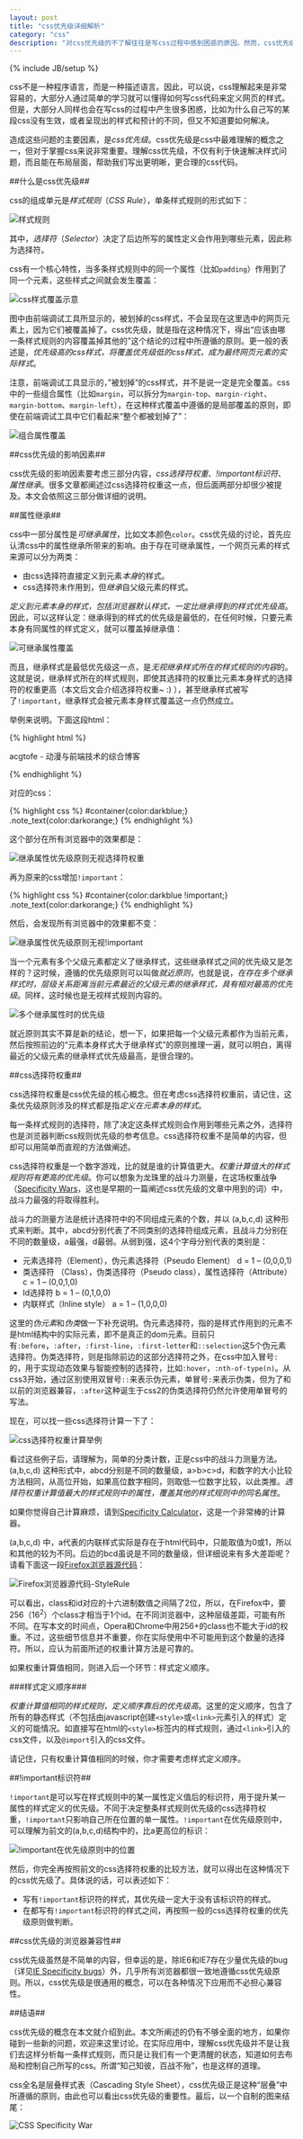 ```yaml
---
layout: post
title: "css优先级详细解析"
category: "css"
description: "对css优先级的不了解往往是写css过程中感到困惑的原因。然而，css优先级并不是简单的概念，本文将在这里详细阐述css优先级。理解css优先级可以帮助你对css做更明确，更合理的布局和控制。"
---
```

{% include JB/setup %}

css不是一种程序语言，而是一种描述语言。因此，可以说，css理解起来是非常容易的，大部分人通过简单的学习就可以懂得如何写css代码来定义网页的样式。但是，大部分人同样也会在写css的过程中产生很多困惑，比如为什么自己写的某段css没有生效，或者呈现出的样式和预计的不同，但又不知道要如何解决。

造成这些问题的主要因素，是*css优先级*。css优先级是css中最难理解的概念之一，但对于掌握css来说非常重要。理解css优先级，不仅有利于快速解决样式问题，而且能在布局层面，帮助我们写出更明晰，更合理的css代码。

##什么是css优先级##

css的组成单元是*样式规则*（*CSS Rule*），单条样式规则的形式如下：

![样式规则][img_css_rule_explain]

其中，*选择符*（*Selector*）决定了后边所写的属性定义会作用到哪些元素，因此称为选择符。

css有一个核心特性，当多条样式规则中的同一个属性（比如`padding`）作用到了同一个元素，这些样式之间就会发生覆盖：

![css样式覆盖示意][img_undoing_style_example]

图中由前端调试工具所显示的，被划掉的css样式，不会呈现在这里选中的网页元素上，因为它们被覆盖掉了。css优先级，就是指在这种情况下，得出“应该由哪一条样式规则的内容覆盖掉其他的”这个结论的过程中所遵循的原则。更一般的表述是，*优先级高的css样式，将覆盖优先级低的css样式，成为最终网页元素的实际样式*。

注意，前端调试工具显示的，”被划掉“的css样式，并不是说一定是完全覆盖。css中的一些组合属性（比如`margin`，可以拆分为`margin-top`、`margin-right`、`margin-bottom`、`margin-left`），在这种样式覆盖中遵循的是局部覆盖的原则，即使在前端调试工具中它们看起来“整个都被划掉了”：

![组合属性覆盖][img_rollup_property_overwrite]

##css优先级的影响因素##

css优先级的影响因素要考虑三部分内容，*css选择符权重*、*!important标识符*、*属性继承*。很多文章都阐述过css选择符权重这一点，但后面两部分却很少被提及。本文会依照这三部分做详细的说明。

##属性继承##

css中一部分属性是*可继承属性*，比如文本颜色`color`。css优先级的讨论，首先应认清css中的属性继承所带来的影响。由于存在可继承属性，一个网页元素的样式来源可以分为两类：

* 由css选择符直接定义到元素*本身*的样式。
* css选择符未作用到，但*继承*自父级元素的样式。

*定义到元素本身的样式，包括浏览器默认样式，一定比继承得到的样式优先级高*。因此，可以这样认定：继承得到的样式的优先级是最低的，在任何时候，只要元素本身有同属性的样式定义，就可以覆盖掉继承值：

![可继承属性覆盖][img_inherit_property_overwrite]

而且，继承样式是最低优先级这一点，是*无视继承样式所在的样式规则的内容*的。这就是说，继承样式所在的样式规则，即使其选择符的权重比元素本身样式的选择符的权重更高（本文后文会介绍选择符权重~ :) ），甚至继承样式被写了`!important`，继承样式会被元素本身样式覆盖这一点仍然成立。

举例来说明。下面这段html：

{% highlight html %}
<div id="container">
    <p class="note_text">acgtofe - 动漫与前端技术的综合博客</p>
</div>
{% endhighlight %}

对应的css：

{% highlight css %}
#container{color:darkblue;}
.note_text{color:darkorange;}
{% endhighlight %}

这个部分在所有浏览器中的效果都是：

![继承属性优先级原则无视选择符权重][img_inherit_regardless_of_selector_specificity]

再为原来的css增加`!important`：

{% highlight css %}
#container{color:darkblue !important;}
.note_text{color:darkorange;}
{% endhighlight %}

然后，会发现所有浏览器中的效果都不变：

![继承属性优先级原则无视!important][img_inherit_regardless_of_important]

当一个元素有多个父级元素都定义了继承样式，这些继承样式之间的优先级又是怎样的？这时候，遵循的优先级原则可以叫做*就近原则*，也就是说，*在存在多个继承样式时，层级关系距离当前元素最近的父级元素的继承样式，具有相对最高的优先级*。同样，这时候也是无视样式规则内容的。

![多个继承属性时的优先级][img_multiple_inherit]

就近原则其实不算是新的结论，想一下，如果把每一个父级元素都作为当前元素，然后按照前边的“元素本身样式大于继承样式”的原则推理一遍，就可以明白，离得最近的父级元素的继承样式优先级最高，是很合理的。

##css选择符权重##

css选择符权重是css优先级的核心概念。但在考虑css选择符权重前，请记住，这条优先级原则涉及的样式都是指*定义在元素本身的样式*。

每一条样式规则的选择符，除了决定这条样式规则会作用到哪些元素之外，选择符也是浏览器判断css规则优先级的参考信息。css选择符权重不是简单的内容，但却可以用简单而直观的方法做阐述。

css选择符权重是一个数字游戏，比的就是谁的计算值更大。*权重计算值大的样式规则将有更高的优先级*。你可以想象为龙珠里的战斗力测量，在这场权重战争（[Specificity Wars][]，这也是早期的一篇阐述css优先级的文章中用到的词）中，战斗力最强的将取得胜利。

战斗力的测量方法是统计选择符中的不同组成元素的个数，并以 (a,b,c,d) 这种形式来判断。其中，abcd分别代表了不同类别的选择符组成元素，且战斗力分别在不同的数量级，a最强，d最弱。从弱到强，这4个字母分别代表的类别是：

* 元素选择符（Element），伪元素选择符（Pseudo Element） d = 1 – (0,0,0,1)
* 类选择符 （Class），伪类选择符（Pseudo class），属性选择符（Attribute） c = 1 – (0,0,1,0)
* Id选择符 b = 1 – (0,1,0,0)
* 内联样式（Inline style） a = 1 – (1,0,0,0)

这里的*伪元素*和*伪类*做一下补充说明。伪元素选择符，指的是样式作用到的元素不是html结构中的实际元素，即不是真正的dom元素。目前只有`:before`，`:after`，`:first-line`，`:first-letter`和`::selection`这5个伪元素选择符。伪类选择符，则是指除前边的这部分选择符之外，在css中加入冒号`:`的，用于实现动态效果与智能控制的选择符，比如`:hover`，`:nth-of-type(n)`。从css3开始，通过区别使用双冒号`::`来表示伪元素，单冒号`:`来表示伪类，但为了和以前的浏览器兼容，`:after`这种诞生于css2的伪类选择符仍然允许使用单冒号的写法。

现在，可以找一些css选择符计算一下了：

![css选择符权重计算举例][img_specificity_calculate_example]

看过这些例子后，请理解为，简单的分类计数，正是css中的战斗力测量方法。(a,b,c,d) 这种形式中，abcd分别是不同的数量级，a>b>c>d，和数字的大小比较方法相同，从高位开始，如果高位数字相同，则取低一位数字比较，以此类推。*选择符权重计算值最大的样式规则中的属性，覆盖其他的样式规则中的同名属性*。

如果你觉得自己计算麻烦，请到[Specificity Calculator][]，这是一个非常棒的计算器。

(a,b,c,d) 中，a代表的内联样式实际是存在于html代码中，只能取值为0或1，所以和其他的较为不同。后边的bcd虽说是不同的数量级，但详细说来有多大差距呢？请看下面这一段[Firefox浏览器源代码][]：

![Firefox浏览器源代码-StyleRule][img_firefox_css_selector_source]

可以看出，class和id对应的十六进制数值之间隔了2位，所以，在Firefox中，要256（16<sup>2</sup>）个class才相当于1个id。在不同浏览器中，这种层级差距，可能有所不同。在写本文的时间点，Opera和Chrome中用256+的class也不能大于id的权重。不过，这些细节信息并不重要，你在实际使用中不可能用到这个数量的选择符。所以，应认为前面所述的权重计算方法是可靠的。

如果权重计算值相同，则进入后一个环节：样式定义顺序。

###样式定义顺序###

*权重计算值相同的样式规则，定义顺序靠后的优先级高*。这里的定义顺序，包含了所有的静态样式（不包括由javascript创建`<style>`或`<link>`元素引入的样式）定义的可能情况。如直接写在html的`<style>`标签内的样式规则，通过`<link>`引入的css文件，以及`@import`引入的css文件。

请记住，只有权重计算值相同的时候，你才需要考虑样式定义顺序。

##!important标识符##

`!important`是可以写在样式规则中的某一属性定义值后的标识符，用于提升某一属性的样式定义的优先级。不同于决定整条样式规则优先级的css选择符权重，`!important`只影响自己所在位置的单一属性。`!important`在优先级原则中，可以理解为前文的(a,b,c,d)结构中的，比a更高位的标识：

![!important在优先级原则中的位置][img_position_of_css_important]

然后，你完全再按照前文的css选择符权重的比较方法，就可以得出在这种情况下的css优先级了。具体说的话，可以表述如下：

* 写有`!important`标识符的样式，其优先级一定大于没有该标识符的样式。
* 在都写有`!important`标识符的样式之间，再按照一般的css选择符权重的优先级原则做判断。

##css优先级的浏览器兼容性##

css优先级虽然是不简单的内容，但幸运的是，除IE6和IE7存在少量优先级的bug（详见[IE Specificity bugs][]）外，几乎所有浏览器都很一致地遵循css优先级原则。所以，css优先级是很通用的概念，可以在各种情况下应用而不必担心兼容性。

##结语##

css优先级的概念在本文就介绍到此。本文所阐述的仍有不够全面的地方，如果你碰到一些新的问题，欢迎来这里讨论。在实际应用中，理解css优先级并不是让我们去这样分析每一条样式规则，而只是让我们有一个更清醒的状态，知道如何去布局和控制自己所写的css。所谓“知己知彼，百战不殆”，也是这样的道理。

css全名是层叠样式表（Cascading Style Sheet），css优先级正是这种“层叠”中所遵循的原则，由此也可以看出css优先级的重要性。最后，以一个自制的图来结尾：

![CSS Specificity War][img_special_card_css_specificity_war]

[img_css_rule_explain]: {{POSTS_IMG_PATH}}/201304/css_rule_explain.png "样式规则"
[img_undoing_style_example]: {{POSTS_IMG_PATH}}/201304/undoing_style_example.png "css样式覆盖示意"
[img_rollup_property_overwrite]: {{POSTS_IMG_PATH}}/201304/rollup_property_overwrite.png "组合属性覆盖"
[img_inherit_property_overwrite]: {{POSTS_IMG_PATH}}/201304/inherit_property_overwrite.png "可继承属性覆盖"
[img_inherit_regardless_of_selector_specificity]: {{POSTS_IMG_PATH}}/201304/inherit_regardless_of_selector_specificity.png "继承属性优先级原则无视选择符权重"
[img_inherit_regardless_of_important]: {{POSTS_IMG_PATH}}/201304/inherit_regardless_of_important.png "继承属性优先级原则无视!important"
[img_multiple_inherit]: {{POSTS_IMG_PATH}}/201304/multiple_inherit.png "多个继承属性时的优先级"
[img_specificity_calculate_example]: {{POSTS_IMG_PATH}}/201304/specificity_calculate_example.png "css选择符权重计算举例"
[img_firefox_css_selector_source]: {{POSTS_IMG_PATH}}/201304/firefox_css_selector_source.png "Firefox浏览器源代码-StyleRule"
[img_position_of_css_important]: {{POSTS_IMG_PATH}}/201304/position_of_css_important.png "!important在优先级原则中的位置"
[img_special_card_css_specificity_war]: {{POSTS_IMG_PATH}}/201304/special_card_css_specificity_war.jpg "CSS Specificity War"

[Specificity Wars]: http://www.stuffandnonsense.co.uk/archives/css_specificity_wars.html "CSS: Specificity Wars"
[Specificity Calculator]: http://specificity.keegan.st/ "Specificity Calculator"
[Firefox浏览器源代码]: http://hg.mozilla.org/mozilla-central/file/17c65d32c7b8/layout/style/StyleRule.cpp#l521 "mozilla-central source"
[IE Specificity bugs]: http://www.brunildo.org/test/IEASpec.html "IE Specificity bugs"